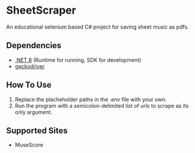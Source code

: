 # SheetScraper
An educational selenium based C# project for saving sheet music as pdfs.

## Dependencies
- [.NET 8](https://dotnet.microsoft.com/en-us/download/dotnet/8.0) (Runtime for running, SDK for development)
- [geckodriver](https://github.com/mozilla/geckodriver/releases)

## How To Use
1. Replace the placheholder paths in the .env file with your own.
3. Run the program with a semicolon-delimited list of urls to scrape as its only argument.

## Supported Sites
- MuseScore
